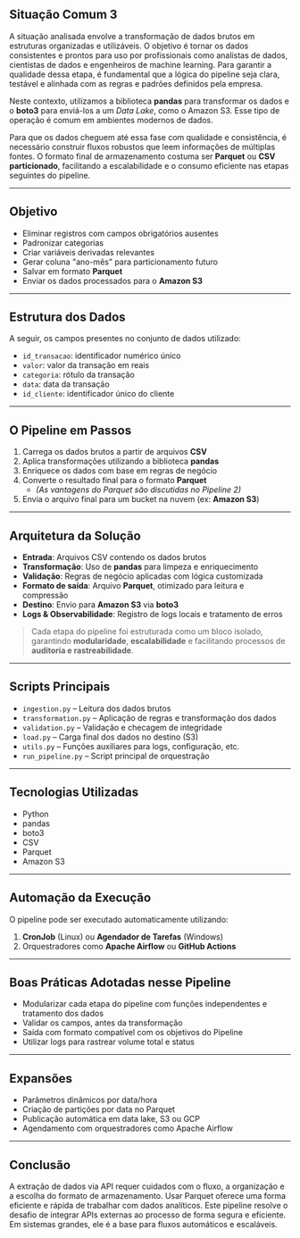 ## Situação Comum 3

A situação analisada envolve a transformação de dados brutos em estruturas organizadas e utilizáveis. O objetivo é tornar os dados consistentes e prontos para uso por profissionais como analistas de dados, cientistas de dados e engenheiros de machine learning. Para garantir a qualidade dessa etapa, é fundamental que a lógica do pipeline seja clara, testável e alinhada com as regras e padrões definidos pela empresa.

Neste contexto, utilizamos a biblioteca **pandas** para transformar os dados e o **boto3** para enviá-los a um *Data Lake*, como o Amazon S3. Esse tipo de operação é comum em ambientes modernos de dados.

Para que os dados cheguem até essa fase com qualidade e consistência, é necessário construir fluxos robustos que leem informações de múltiplas fontes. O formato final de armazenamento costuma ser **Parquet** ou **CSV particionado**, facilitando a escalabilidade e o consumo eficiente nas etapas seguintes do pipeline.

---

## Objetivo

- Eliminar registros com campos obrigatórios ausentes  
- Padronizar categorias  
- Criar variáveis derivadas relevantes  
- Gerar coluna "ano-mês" para particionamento futuro  
- Salvar em formato **Parquet**  
- Enviar os dados processados para o **Amazon S3**

---

## Estrutura dos Dados

A seguir, os campos presentes no conjunto de dados utilizado:

- `id_transacao`: identificador numérico único  
- `valor`: valor da transação em reais  
- `categoria`: rótulo da transação  
- `data`: data da transação  
- `id_cliente`: identificador único do cliente  

---

## O Pipeline em Passos

1. Carrega os dados brutos a partir de arquivos **CSV**  
2. Aplica transformações utilizando a biblioteca **pandas**  
3. Enriquece os dados com base em regras de negócio  
4. Converte o resultado final para o formato **Parquet**  
   - *(As vantagens do Parquet são discutidas no Pipeline 2)*  
5. Envia o arquivo final para um bucket na nuvem (ex: **Amazon S3**)

---

## Arquitetura da Solução

- **Entrada**: Arquivos CSV contendo os dados brutos  
- **Transformação**: Uso de **pandas** para limpeza e enriquecimento  
- **Validação**: Regras de negócio aplicadas com lógica customizada  
- **Formato de saída**: Arquivo **Parquet**, otimizado para leitura e compressão  
- **Destino**: Envio para **Amazon S3** via **boto3**  
- **Logs & Observabilidade**: Registro de logs locais e tratamento de erros  

> Cada etapa do pipeline foi estruturada como um bloco isolado, garantindo **modularidade**, **escalabilidade** e facilitando processos de **auditoria e rastreabilidade**.

---

## Scripts Principais

- `ingestion.py` – Leitura dos dados brutos  
- `transformation.py` – Aplicação de regras e transformação dos dados  
- `validation.py` – Validação e checagem de integridade  
- `load.py` – Carga final dos dados no destino (S3)  
- `utils.py` – Funções auxiliares para logs, configuração, etc.  
- `run_pipeline.py` – Script principal de orquestração

---

## Tecnologias Utilizadas

- Python  
- pandas  
- boto3  
- CSV  
- Parquet  
- Amazon S3  

---

## Automação da Execução

O pipeline pode ser executado automaticamente utilizando:

1. **CronJob** (Linux) ou **Agendador de Tarefas** (Windows)  
2. Orquestradores como **Apache Airflow** ou **GitHub Actions**

---


## Boas Práticas Adotadas nesse Pipeline

- Modularizar cada etapa do pipeline com funções independentes e tratamento dos dados
- Validar os campos, antes da transformação
- Saída com formato compatível com os objetivos do Pipeline
- Utilizar logs para rastrear volume total e status

---

## Expansões

- Parâmetros dinâmicos por data/hora
- Criação de partições por data no Parquet
- Publicação automática em data lake, S3 ou GCP
- Agendamento com orquestradores como Apache Airflow

---

## Conclusão

A extração de dados via API requer cuidados com o fluxo, a organização e a escolha do formato de armazenamento. Usar Parquet oferece uma forma eficiente e rápida de trabalhar com dados analíticos. Este pipeline resolve o desafio de integrar APIs externas ao processo de forma segura e eficiente. Em sistemas grandes, ele é a base para fluxos automáticos e escaláveis.
